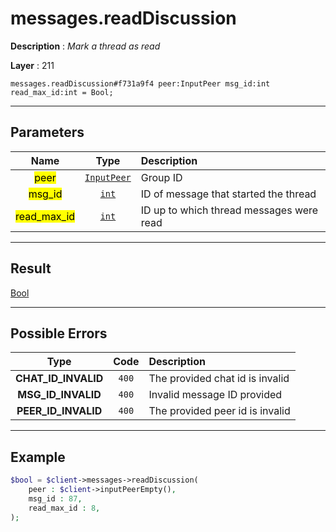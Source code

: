 # messages.readDiscussion

**Description** : *Mark a thread as read*

**Layer** : 211

```tl
messages.readDiscussion#f731a9f4 peer:InputPeer msg_id:int read_max_id:int = Bool;
```

---

## Parameters

| Name | Type | Description |
| :---: | :---: | :--- |
| <mark>peer</mark> | [`InputPeer`](type/InputPeer) | Group ID |
| <mark>msg_id</mark> | [`int`](type/int) | ID of message that started the thread |
| <mark>read_max_id</mark> | [`int`](type/int) | ID up to which thread messages were read |

---

## Result

[Bool](type/Bool)

---

## Possible Errors

| Type | Code | Description |
| :---: | :---: | :--- |
| **CHAT_ID_INVALID** | `400` | The provided chat id is invalid |
| **MSG_ID_INVALID** | `400` | Invalid message ID provided |
| **PEER_ID_INVALID** | `400` | The provided peer id is invalid |

---

## Example

```php
$bool = $client->messages->readDiscussion(
	peer : $client->inputPeerEmpty(),
	msg_id : 87,
	read_max_id : 8,
);
```